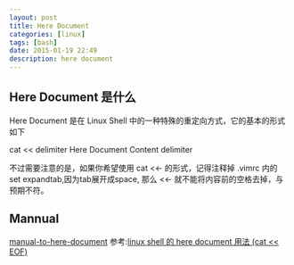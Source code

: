 ```yaml
---
layout: post
title: Here Document
categories: [linux]
tags: [bash]
date: 2015-01-19 22:49
description: here document
---
```



## Here Document 是什么

Here Document 是在 Linux Shell 中的一种特殊的重定向方式，它的基本的形式如下

cat << delimiter
  Here Document Content
delimiter


不过需要注意的是，如果你希望使用 cat <<- 的形式，记得注释掉 .vimrc 内的 set expandtab,因为tab展开成space,
那么 <<- 就不能将内容前的空格去掉，与预期不符。


## Mannual
[manual-to-here-document](https://gist.githubusercontent.com/ZhengxianLan/957a7a4fccf84fbc2d86/raw/f19e045d7b1ed775b730242f87e26dadbca98f16/here-document-manual)
参考:[linux shell 的 here document 用法 (cat << EOF)](http://my.oschina.net/u/1032146/blog/146941)
